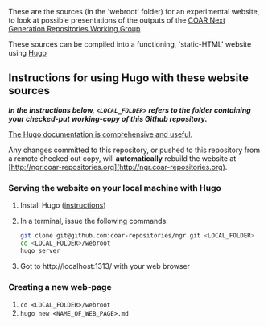 These are the sources (in the 'webroot' folder) for an experimental website, to look at possible presentations of the outputs of the [COAR Next Generation Repositories Working Group](https://www.coar-repositories.org/activities/advocacy-leadership/working-group-next-generation-repositories/)

These sources can be compiled into a functioning, 'static-HTML' website using [Hugo](https://gohugo.io/)



## Instructions for using Hugo with these website sources

***In the instructions below, `<LOCAL_FOLDER>` refers to the folder containing your checked-put working-copy of this Github repository.***

[The Hugo documentation is comprehensive and useful.](https://gohugo.io/documentation/)

Any changes committed to this repository, or pushed to this repository from a remote checked out copy, will **automatically** rebuild the website at [http://ngr.coar-repositories.org](http://ngr.coar-repositories.org).

### Serving the website on your local machine with Hugo

1. Install Hugo ([instructions](https://gohugo.io/getting-started/installing/))

2. In a terminal, issue the following commands:

   ```sh
   git clone git@github.com:coar-repositories/ngr.git <LOCAL_FOLDER>
   cd <LOCAL_FOLDER>/webroot
   hugo server
   ```

3. Got to http://localhost:1313/ with your web browser

### Creating a new web-page

1. `cd <LOCAL_FOLDER>/webroot`
2. `hugo new <NAME_OF_WEB_PAGE>.md`

